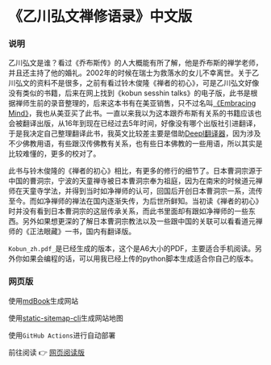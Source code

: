 # 《乙川弘文禅修语录》中文版


### 说明

乙川弘文是谁？看过《乔布斯传》的人大概能有所了解，他是乔布斯的禅学老师，并且还主持了他的婚礼。2002年的时候在瑞士为救落水的女儿不幸离世。关于乙川弘文的资料不是很多，之前有看过铃木俊隆《禅者的初心》，可是乙川弘文好像没有类似的书籍，后来在网上找到《kobun sesshin talks》的电子版，此书是根据禅师生前的录音整理的，后来这本书有在美亚销售，只不过名叫[《Embracing Mind》](https://www.amazon.com/Embracing-Mind-Talks-Kobun-Otogawa/dp/099853742X)，我也从美亚买了此书。一直以来我以为这本跟乔布斯有关系的书籍应该也会被翻译出版，从16年到现在已经过去5年时间，好像没有哪个出版社引进翻译，于是我决定自己整理翻译此书，我英文比较差主要是借助[Deepl翻译器](www.deepl.com)，因为涉及不少佛教用语，有些跟汉传佛教有关系，也有些日本佛教的一些用语，所以其实是比较难懂的，更多的校对了。

此书与铃木俊隆的《禅者的初心》相比，有更多的修行的细节了。日本曹洞宗源于中国的曹洞宗，宁波的天童禅寺被日本曹洞宗奉为祖庭，因为在南宋的时候道元禅师在天童寺学法，并得到当时如净禅师的认可，回国后开创日本曹洞宗一系，流传至今。而如净禅师的禅法在国内逐渐失传，为后世所鲜知。当初读《禅者的初心》时并没有看到日本曹洞宗的这层传承关系，而此书里面却有跟如净禅师的一些东西。另外如果想更深的了解日本曹洞宗教法以及一些跟中国的关联可以看看道元禅师的《正法眼藏》一书，国内有翻译版。

`Kobun_zh.pdf_`是已经生成的版本，这个是A6大小的PDF，主要适合手机阅读。另外你如果会编程的话，可以用我已经上传的python脚本生成适合你自己的版本。

### 网页版

使用[mdBook](https://rust-lang.github.io/mdBook/)生成网站

使用[static-sitemap-cli](https://github.com/zerodevx/static-sitemap-cli)生成网站地图

使用`GitHub Actions`进行自动部署

前往阅读 👉 [网页阅读版](https://c2lang.com/kobun-sesshin-talks-zh/)

